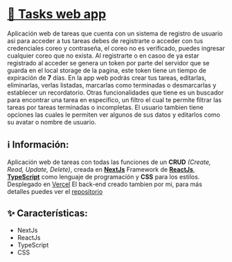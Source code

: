 # [📝 Tasks web app](https://tasks-web-app-three.vercel.app/)

Aplicación web de tareas que cuenta con un sistema de registro de usuario asi para acceder a tus tareas debes de registrarte o acceder con tus credenciales coreo y contraseña, el coreo no es verificado, puedes ingresar cualquier coreo que no exista. Al registrarte o en casoo de ya estar registrado al acceder se genera un token por parte del servidor que se guarda en el local storage de la pagina, este token tiene un tiempo de expiración de **7** días.
En la app web podrás crear tus tareas, editarlas, eliminarlas, verlas listadas, marcarlas como terminadas o desmarcarlas y establecer un recordatorio.
Otras funcionalidades que tiene es un buscador para encontrar una tarea en especifico, un filtro el cual te permite filtrar las tareas por tareas terminadas o incompletas.
El usuario tambien tiene opciones las cuales le permiten ver algunos de sus datos y editarlos como su avatar o nombre de usuario. 

## ℹ️ Información:

Aplicación web de tareas con todas las funciones de un **CRUD** *(Create, Read, Update, Delete)*, creada en **[NextJs](https://nextjs.org/)** Framework de **[ReactJs](https://reactjs.org/)**, **[TypeScript](https://www.typescriptlang.org/)** como lenguaje de programación y **CSS** para los estilos. 
Desplegado en [Vercel](https://vercel.com/)
El back-end creado tambien por mi, para más detalles puedes ver el [repositorio](https://github.com/2DavidGarcia4/Tasks-api-ExpressJs) 


## ✨ Características: 

- NextJs
- ReactJs
- TypeScript
- CSS